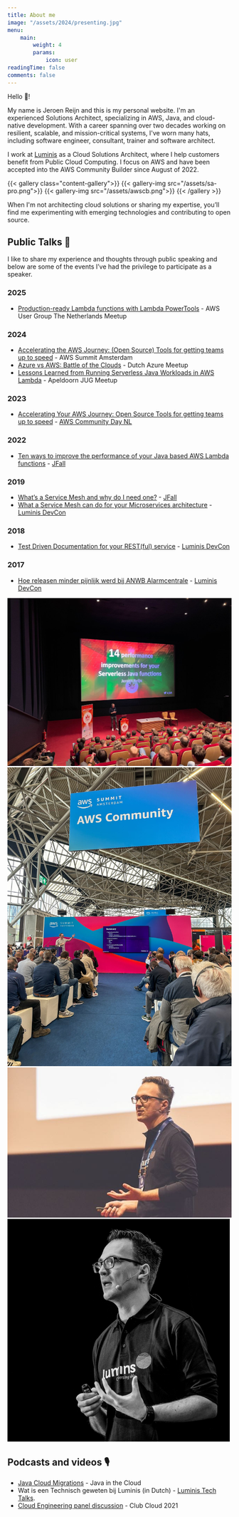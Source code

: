```yaml
---
title: About me
image: "/assets/2024/presenting.jpg"
menu:
    main:
        weight: 4
        params:
            icon: user
readingTime: false
comments: false
---
```


Hello 👋!

My name is Jeroen Reijn and this is my personal website. I'm an experienced Solutions Architect, specializing in AWS, Java, and cloud-native development. With a career spanning over two decades working on resilient, scalable, and mission-critical systems, I've worn many hats, including software engineer, consultant, trainer and software architect.

I work at [Luminis](https://www.luminis.eu) as a Cloud Solutions Architect, where I help customers benefit from Public Cloud Computing. I focus on AWS and have been accepted into the AWS Community Builder since August of 2022.

{{< gallery class="content-gallery">}}
 {{< gallery-img src="/assets/sa-pro.png">}}
 {{< gallery-img src="/assets/awscb.png">}}
{{< /gallery >}}

When I'm not architecting cloud solutions or sharing my expertise, you’ll find me experimenting with emerging technologies and contributing to open source.

## Public Talks 🎤

I like to share my experience and thoughts through public speaking and below are some of the events I’ve had the privilege to participate as a speaker.

### 2025
- [Production-ready Lambda functions with Lambda PowerTools](https://www.meetup.com/awsugnl/events/306912455/) - AWS User Group The Netherlands Meetup


### 2024

- [Accelerating the AWS Journey: (Open Source) Tools for getting teams up to speed](https://speakerdeck.com/jreijn/accelerating-the-aws-journey-open-source-tools-for-getting-teams-up-to-speed) - AWS Summit Amsterdam
- [Azure vs AWS: Battle of the Clouds](https://www.meetup.com/dutch-azure-meetup/events/300326315/) - Dutch Azure Meetup
- [Lessons Learned from Running Serverless Java Workloads in AWS Lambda](https://www.meetup.com/apeldoornjug/events/299653572/) - Apeldoorn JUG Meetup

### 2023
- [Accelerating Your AWS Journey: Open Source Tools for getting teams up to speed](https://speakerdeck.com/jreijn/accelerating-your-aws-journey-open-source-tools-for-getting-teams-up-to-speed) - [AWS Community Day NL](https://awscommunityday.nl)

### 2022
- [Ten ways to improve the performance of your Java based AWS Lambda functions](https://www.youtube.com/watch?v=2xGsmAwFs60) - [JFall](https://2022.jfall.nl/)

### 2019
- [What’s a Service Mesh and why do I need one?](https://www.slideshare.net/jreijn/whats-a-service-mesh-and-why-do-i-need-one) - [JFall](https://jfall.nl)
- [What a Service Mesh can do for your Microservices architecture](https://www.youtube.com/watch?v=-d34WQoIeVA) - [Luminis DevCon](https://devcon.luminis.eu)

### 2018
- [Test Driven Documentation for your REST(ful) service](https://www.slideshare.net/jreijn/testdriven-development-for-your-restful-service) - [Luminis DevCon](https://devcon.luminis.eu)

### 2017
- [Hoe releasen minder pijnlijk werd bij ANWB Alarmcentrale](https://www.slideshare.net/jreijn/hoe-releasen-minder-pijnlijk-werd-bij-de-anwb-alarmcentrale-79301666) - [Luminis DevCon](https://devcon.luminis.eu)

![](1667511608298.jpeg) ![](1712851994317.jpeg) ![](IMG_0663.jpeg) ![](jeroen-reijn-1.png)

## Podcasts and videos 🎙️

- [Java Cloud Migrations](https://www.youtube.com/watch?v=6I8FTA8iiBw) - Java in the Cloud
- Wat is een Technisch geweten bij Luminis (in Dutch) - [Luminis Tech Talks](https://open.spotify.com/show/18c2MuauRakL1do0G06FCY?si=dad910770f3b4f60).
- [Cloud Engineering panel discussion](https://www.youtube.com/watch?v=nitdepIdhq0) - Club Cloud 2021
